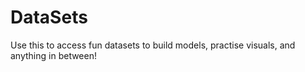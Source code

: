 # DataSets

Use this to access fun datasets to build models, practise visuals, and anything in between!
